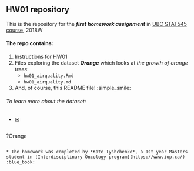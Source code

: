 ## HW01 repository

This is the repository for the ***first homework assignment*** in [UBC STAT545 course](http://stat545.com/), 2018W

#### The repo contains:
1. Instructions for HW01 
2. Files exploring the dataset ***Orange*** which looks at *the growth of orange trees*:
      - `hw01_airquality.Rmd`
      - `hw01_airquality.md` 
3. And, of course, this README file! :simple_smile:

###### To learn more about the dataset:
- [x] ```R
?Orange
```

* The homework was completed by *Kate Tyshchenko*, a 1st year Masters student in [Interdisciplinary Oncology program](https://www.iop.ca/) :blue_book:
